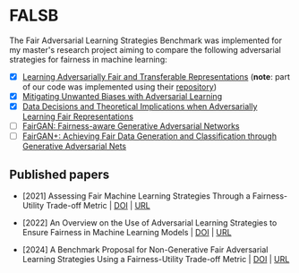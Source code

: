 # FALSB
The Fair Adversarial Learning Strategies Benchmark was implemented for my master's research project aiming to compare the following adversarial strategies for fairness in machine learning:

* [x] [Learning Adversarially Fair and Transferable Representations](http://proceedings.mlr.press/v80/madras18a.html) (**note**: part of our code was implemented using their [repository](https://github.com/VectorInstitute/laftr))
* [x] [Mitigating Unwanted Biases with Adversarial Learning](https://dl.acm.org/doi/10.1145/3278721.3278779)
* [x] [Data Decisions and Theoretical Implications when Adversarially Learning Fair Representations](https://arxiv.org/abs/1707.00075)
* [ ] [FairGAN: Fairness-aware Generative Adversarial Networks](https://ieeexplore.ieee.org/document/8622525)
* [ ] [FairGAN+: Achieving Fair Data Generation and Classification through Generative Adversarial Nets](https://ieeexplore.ieee.org/document/9006322)

## Published papers
* [2021] Assessing Fair Machine Learning Strategies Through a Fairness-Utility Trade-off Metric | [DOI](https://doi.org/10.5753/eniac.2021.18288) | [URL](https://sol.sbc.org.br/index.php/eniac/article/view/18288)

* [2022] An Overview on the Use of Adversarial Learning Strategies to Ensure Fairness in Machine Learning Models | [DOI](https://doi.org/10.1145/3535511.3535517) | [URL](https://dl.acm.org/doi/abs/10.1145/3535511.3535517)

* [2024] A Benchmark Proposal for Non-Generative Fair Adversarial Learning Strategies Using a Fairness-Utility Trade-off Metric | [DOI](https://doi.org/10.1111/coin.70003) | [URL](https://onlinelibrary.wiley.com/doi/abs/10.1111/coin.70003)
